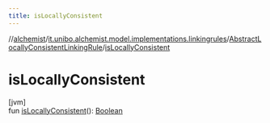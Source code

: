 ```yaml
---
title: isLocallyConsistent
---
```

//[alchemist](../../../index.html)/[it.unibo.alchemist.model.implementations.linkingrules](../index.html)/[AbstractLocallyConsistentLinkingRule](index.html)/[isLocallyConsistent](is-locally-consistent.html)



# isLocallyConsistent



[jvm]\
fun [isLocallyConsistent](is-locally-consistent.html)(): [Boolean](https://kotlinlang.org/api/latest/jvm/stdlib/kotlin/-boolean/index.html)




